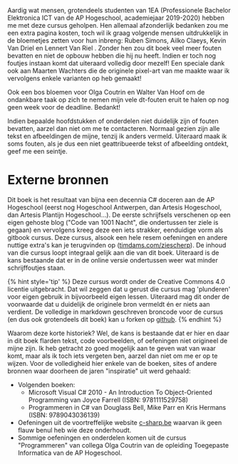 

Aardig wat mensen, grotendeels studenten van 1EA (Professionele Bachelor Elektronica ICT van de AP Hogeschool, academiejaar 2019-2020) hebben me met deze cursus geholpen. Hen allemaal afzonderlijk bedanken zou me een extra pagina kosten, toch wil ik graag volgende mensen uitdrukkelijk in de bloemetjes zetten voor hun inbreng: Ruben Simons,  Ailko Claeys, Kevin  Van Driel en Lennert Van Riel . Zonder hen zou dit boek veel meer fouten bevatten en niet de opbouw hebben die hij nu heeft. Indien er toch nog foutjes instaan komt dat uiteraard volledig door mezelf! Een speciale dank ook aan Maarten Wachters die de originele pixel-art van me maakte waar ik vervolgens enkele varianten op heb gemaakt!

Ook een bos bloemen voor Olga Coutrin en Walter Van Hoof om de ondankbare taak op zich te nemen mijn vele dt-fouten eruit te halen op nog geen week voor de deadline. Bedankt!


Indien bepaalde hoofdstukken of onderdelen niet duidelijk zijn of fouten bevatten, aarzel dan niet om me te contacteren. Normaal gezien zijn alle tekst en afbeeldingen de mijne, tenzij ik anders vermeld. Uiteraard maak ik soms fouten, als je dus een niet geattribueerde tekst of afbeelding ontdekt, geef me een seintje.

# Externe bronnen
Dit boek is het resultaat van bijna een decennia C# doceren aan de AP Hogeschool (eerst nog Hogeschool Antwerpen, dan Artesis Hogeschool, dan Artesis Plantijn Hogeschool...). De eerste schrijfsels verschenen op een eigen gehoste blog ("Code van 1001 Nacht", die ondertussen ter ziele is gegaan) en vervolgens kreeg deze een iets strakker, eenduidige vorm als gitbook cursus. Deze cursus, alsook een hele resem oefeningen en andere nuttige extra's kan je terugvinden op ([timdams.com/ziescherp](https://timdams.com/ziescherp/)). De inhoud van die cursus loopt integraal gelijk aan die van dit boek. Uiteraard is de kans bestaande dat er in de online versie ondertussen weer wat minder schrijffoutjes staan. 

{% hint style='tip' %}
Deze cursus wordt onder de Creative Commons 4.0 licentie uitgebracht. Dat wil zeggen dat u gerust die cursus mag 'plunderen' voor eigen gebruik in bijvoorbeeld eigen lessen. Uiteraard mag dit onder de voorwaarde dat u duidelijk de originele bron vermeldt én er niets aan verdient. 
De volledige in markdown geschreven broncode voor de cursus (en dus ook grotendeels dit boek) kan u forken op [github](https://github.com/timdams/csharpbook).
{% endhint %}

Waarom deze korte historiek? Wel, de kans is bestaande dat er hier en daar in dit boek flarden tekst, code voorbeelden, of oefeningen niet origineel de mijne zijn. Ik heb getracht zo goed mogelijk aan te geven wat van waar komt, maar als ik toch iets vergeten ben, aarzel dan niet om me er op te wijzen. Voor de volledigheid hier enkele van de boeken, sites of andere bronnen waar doorheen de jaren "inspiratie" uit werd gehaald:

* Volgenden boeken:
  * Microsoft Visual C# 2010 - An Introduction To Object-Oriented Programming van Joyce Farrell (ISBN: 9781111529758)
  * Programmeren in C# van Douglass Bell, Mike Parr en Kris Hermans (ISBN: 9789043036139)
* Oefeningen uit de voortreffelijke website [c-sharp.be](https://www.c-sharp.be/) waarvan ik geen flauw benul heb wie deze onderhoudt.
* Sommige oefeningen en onderdelen komen uit  de cursus "Programmeren" van collega Olga Coutrin van de opleiding Toegepaste Informatica van de AP Hogeschool.

